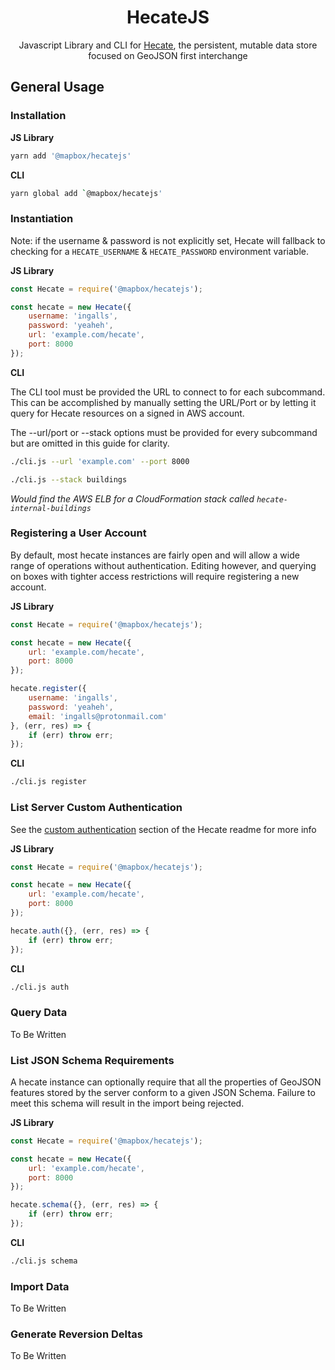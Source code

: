 <h1 align='center'>HecateJS</h1>

<p align='center'>Javascript Library and CLI for <a href='https://github.com/mapbox/Hecate'>Hecate</a>, the persistent, mutable data store focused on GeoJSON first interchange</p>

## General Usage

### Installation

**JS Library**

```sh
yarn add '@mapbox/hecatejs'
```

**CLI**

```sh
yarn global add `@mapbox/hecatejs'
```

### Instantiation

Note: if the username & password is not explicitly set, Hecate will fallback to checking for
a `HECATE_USERNAME` & `HECATE_PASSWORD` environment variable.

**JS Library**

```js
const Hecate = require('@mapbox/hecatejs');

const hecate = new Hecate({
    username: 'ingalls',
    password: 'yeaheh',
    url: 'example.com/hecate',
    port: 8000
});
```

**CLI**

The CLI tool must be provided the URL to connect to for each subcommand.
This can be accomplished by manually setting the URL/Port or by letting it
query for Hecate resources on a signed in AWS account.


The --url/port or --stack options must be provided for every subcommand
but are omitted in this guide for clarity.

```sh
./cli.js --url 'example.com' --port 8000
```

```sh
./cli.js --stack buildings
```
_Would find the AWS ELB for a CloudFormation stack called `hecate-internal-buildings`_

### Registering a User Account

By default, most hecate instances are fairly open and will allow a wide range
of operations without authentication. Editing however, and querying on boxes with
tighter access restrictions will require registering a new account.

**JS Library**

```js
const Hecate = require('@mapbox/hecatejs');

const hecate = new Hecate({
    url: 'example.com/hecate',
    port: 8000
});

hecate.register({
    username: 'ingalls',
    password: 'yeaheh',
    email: 'ingalls@protonmail.com'
}, (err, res) => {
    if (err) throw err;
});
```

**CLI**

```sh
./cli.js register
```

### List Server Custom Authentication

See the [custom authentication](https://github.com/mapbox/Hecate#custom-authentication) section of the Hecate readme for more info

**JS Library**

```js
const Hecate = require('@mapbox/hecatejs');

const hecate = new Hecate({
    url: 'example.com/hecate',
    port: 8000
});

hecate.auth({}, (err, res) => {
    if (err) throw err;
});
```

**CLI**

```sh
./cli.js auth
```

### Query Data

To Be Written

### List JSON Schema Requirements

A hecate instance can optionally require that all the properties of GeoJSON features stored by the server
conform to a given JSON Schema. Failure to meet this schema will result in the import being rejected.


**JS Library**

```js
const Hecate = require('@mapbox/hecatejs');

const hecate = new Hecate({
    url: 'example.com/hecate',
    port: 8000
});

hecate.schema({}, (err, res) => {
    if (err) throw err;
});
```

**CLI**

```sh
./cli.js schema
```

### Import Data

To Be Written

### Generate Reversion Deltas

To Be Written
